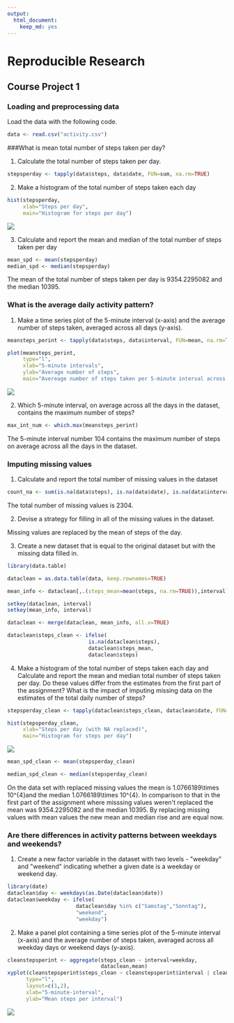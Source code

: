 ```yaml
---
output: 
  html_document: 
    keep_md: yes
---
```

# Reproducible Research
## Course Project 1

### Loading and preprocessing data
Load the data with the following code.

```r
data <- read.csv("activity.csv")
```

###What is mean total number of steps taken per day?

1. Calculate the total number of steps taken per day.

```r
stepsperday <- tapply(data$steps, data$date, FUN=sum, na.rm=TRUE)
```


2. Make a histogram of the total number of steps taken each day

```r
hist(stepsperday, 
     xlab="Steps per day", 
     main="Histogram for steps per day")
```

![](PA1_template_files/figure-html/hist-1.png)<!-- -->

3. Calculate and report the mean and median of the total number of steps taken per day

```r
mean_spd <- mean(stepsperday)
median_spd <- median(stepsperday)
```
The mean of the total number of steps taken per day is 9354.2295082 and the median 10395.


### What is the average daily activity pattern?

1. Make a time series plot of the 5-minute interval (x-axis) and the average number of steps taken, averaged across all days (y-axis).


```r
meansteps_perint <- tapply(data$steps, data$interval, FUN=mean, na.rm=TRUE)

plot(meansteps_perint, 
     type="l",
     xlab="5-minute intervals", 
     ylab="Average number of steps", 
     main="Avereage number of steps taken per 5-minute interval across all days")
```

![](PA1_template_files/figure-html/time-1.png)<!-- -->

2. Which 5-minute interval, on average across all the days in the dataset, contains the maximum number of steps?

```r
max_int_num <- which.max(meansteps_perint)
```
The 5-minute interval number 104 contains the maximum number of steps on average across all the days in the dataset.


### Imputing missing values
1. Calculate and report the total number of missing values in the dataset


```r
count_na <- sum(is.na(data$steps), is.na(data$date), is.na(data$interval))
```
The total number of missing values is 2304.

2. Devise a strategy for filling in all of the missing values in the dataset.

Missing values are replaced by the mean of steps of the day.

3. Create a new dataset that is equal to the original dataset but with the missing data filled in.

```r
library(data.table)

dataclean = as.data.table(data, keep.rownames=TRUE)

mean_info <- dataclean[,.(steps_mean=mean(steps, na.rm=TRUE)),interval]

setkey(dataclean, interval)
setkey(mean_info, interval)

dataclean <- merge(dataclean, mean_info, all.x=TRUE)

dataclean$steps_clean <- ifelse(
                          is.na(dataclean$steps), 
                          dataclean$steps_mean, 
                          dataclean$steps)
```

4. Make a histogram of the total number of steps taken each day and Calculate and report the mean and median total number of steps taken per day. Do these values differ from the estimates from the first part of the assignment? What is the impact of imputing missing data on the estimates of the total daily number of steps?


```r
stepsperday_clean <- tapply(dataclean$steps_clean, dataclean$date, FUN=sum)

hist(stepsperday_clean, 
     xlab="Steps per day (with NA replaced)", 
     main="Histogram for steps per day")
```

![](PA1_template_files/figure-html/stepsperday_clean-1.png)<!-- -->

```r
mean_spd_clean <- mean(stepsperday_clean)

median_spd_clean <- median(stepsperday_clean)
```

On the data set with replaced missing values the mean is 1.0766189\times 10^{4}and the median 1.0766189\times 10^{4}. In comparison to that in the first part of the assignment where misssing values weren't replaced the mean was 9354.2295082 and the median 10395. By replacing missing values with mean values the new mean and median rise and are equal now.

### Are there differences in activity patterns between weekdays and weekends?

1. Create a new factor variable in the dataset with two levels - "weekday" and "weekend" indicating whether a given date is a weekday or weekend day.


```r
library(date)
dataclean$day <- weekdays(as.Date(dataclean$date))
dataclean$weekday <- ifelse(
                      dataclean$day %in% c("Samstag","Sonntag"), 
                      "weekend", 
                      "weekday")
```

2. Make a panel plot containing a time series plot of the 5-minute interval (x-axis) and the average number of steps taken, averaged across all weekday days or weekend days (y-axis).


```r
cleanstepsperint <- aggregate(steps_clean ~ interval+weekday, 
                              dataclean,mean)
xyplot(cleanstepsperint$steps_clean ~ cleanstepsperint$interval | cleanstepsperint$weekday, 
      type="l",
      layout=c(1,2), 
      xlab="5-minute-interval", 
      ylab="Mean steps per interval")
```

![](PA1_template_files/figure-html/panelplot-1.png)<!-- -->


